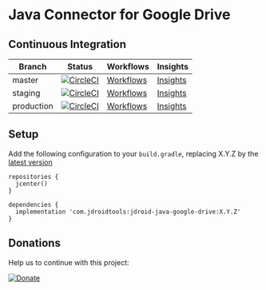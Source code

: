 # Java Connector for Google Drive

## Continuous Integration
|Branch|Status|Workflows|Insights|
| ------------- | ------------- | ------------- | ------------- |
|master|[![CircleCI](https://circleci.com/gh/maxirosson/jdroid-java-google-drive/tree/master.svg?style=svg)](https://circleci.com/gh/maxirosson/jdroid-java-google-drive/tree/master)|[Workflows](https://circleci.com/gh/maxirosson/workflows/jdroid-java-google-drive/tree/master)|[Insights](https://circleci.com/build-insights/gh/maxirosson/jdroid-java-google-drive/master)|
|staging|[![CircleCI](https://circleci.com/gh/maxirosson/jdroid-java-google-drive/tree/staging.svg?style=svg)](https://circleci.com/gh/maxirosson/jdroid-java-google-drive/tree/staging)|[Workflows](https://circleci.com/gh/maxirosson/workflows/jdroid-java-google-drive/tree/staging)|[Insights](https://circleci.com/build-insights/gh/maxirosson/jdroid-java-google-drive/staging)|
|production|[![CircleCI](https://circleci.com/gh/maxirosson/jdroid-java-google-drive/tree/production.svg?style=svg)](https://circleci.com/gh/maxirosson/jdroid-java-google-drive/tree/production)|[Workflows](https://circleci.com/gh/maxirosson/workflows/jdroid-java-google-drive/tree/production)|[Insights](https://circleci.com/build-insights/gh/maxirosson/jdroid-java-google-drive/production)|

## Setup 

Add the following configuration to your `build.gradle`, replacing X.Y.Z by the [latest version](https://github.com/maxirosson/jdroid-java-google-drive/releases/latest)

    repositories {
      jcenter()
    }
  
    dependencies {
      implementation 'com.jdroidtools:jdroid-java-google-drive:X.Y.Z'
    }

## Donations
Help us to continue with this project:

[![Donate](https://www.paypalobjects.com/en_US/i/btn/btn_donate_LG.gif)](https://www.paypal.com/cgi-bin/webscr?cmd=_s-xclick&hosted_button_id=2UEBTRTSCYA9L)
